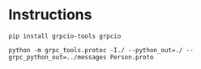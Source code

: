 # Instructions

`pip install grpcio-tools grpcio`

`python -m grpc_tools.protoc -I./ --python_out=./ --grpc_python_out=../messages Person.proto`
